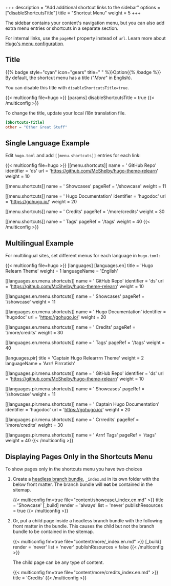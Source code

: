 +++
description = "Add additional shortcut links to the sidebar"
options = ["disableShortcutsTitle"]
title = "Shortcut Menu"
weight = 5
+++

The sidebar contains your content's navigation menu, but you can also add extra menu entries or shortcuts in a separate section.

For internal links, use the `pageRef` property instead of `url`. Learn more about [Hugo's menu configuration](https://gohugo.io/content-management/menus/#define-in-site-configuration).

## Title

{{% badge style="cyan" icon="gears" title=" " %}}Option{{% /badge %}} By default, the shortcut menu has a title ("_More_" in English).

You can disable this title with `disableShortcutsTitle=true`.

{{< multiconfig file=hugo >}}
[params]
  disableShortcutsTitle = true
{{< /multiconfig >}}

To change the title, update your local i18n translation file.

````toml {title="i18n/en.toml"}
[Shortcuts-Title]
other = "Other Great Stuff"
````

## Single Language Example

Edit `hugo.toml` and add `[[menu.shortcuts]]` entries for each link:

{{< multiconfig file=hugo >}}
[[menu.shortcuts]]
  name = '<i class="fa-fw fab fa-github"></i> GitHub Repo'
  identifier = 'ds'
  url = 'https://github.com/McShelby/hugo-theme-relearn'
  weight = 10

[[menu.shortcuts]]
  name = '<i class="fa-fw fas fa-camera"></i> Showcases'
  pageRef = '/showcase'
  weight = 11

[[menu.shortcuts]]
  name = '<i class="fa-fw fas fa-bookmark"></i> Hugo Documentation'
  identifier = 'hugodoc'
  url = 'https://gohugo.io/'
  weight = 20

[[menu.shortcuts]]
  name = '<i class="fa-fw fas fa-bullhorn"></i> Credits'
  pageRef = '/more/credits'
  weight = 30

[[menu.shortcuts]]
  name = '<i class="fa-fw fas fa-tags"></i> Tags'
  pageRef = '/tags'
  weight = 40
{{< /multiconfig >}}

## Multilingual Example

For multilingual sites, set different menus for each language in `hugo.toml`:

{{< multiconfig file=hugo >}}
[languages]
  [languages.en]
    title = 'Hugo Relearn Theme'
    weight = 1
    languageName = 'English'

  [[languages.en.menu.shortcuts]]
    name = '<i class="fa-fw fab fa-github"></i> GitHub Repo'
    identifier = 'ds'
    url = 'https://github.com/McShelby/hugo-theme-relearn'
    weight = 10

  [[languages.en.menu.shortcuts]]
    name = '<i class="fa-fw fas fa-camera"></i> Showcases'
    pageRef = '/showcase'
    weight = 11

  [[languages.en.menu.shortcuts]]
    name = '<i class="fa-fw fas fa-bookmark"></i> Hugo Documentation'
    identifier = 'hugodoc'
    url = 'https://gohugo.io/'
    weight = 20

  [[languages.en.menu.shortcuts]]
    name = '<i class="fa-fw fas fa-bullhorn"></i> Credits'
    pageRef = '/more/credits'
    weight = 30

  [[languages.en.menu.shortcuts]]
    name = '<i class="fa-fw fas fa-tags"></i> Tags'
    pageRef = '/tags'
    weight = 40

  [languages.pir]
    title = 'Captain Hugo Relearrrn Theme'
    weight = 2
    languageName = 'Arrr! Pirrratish'

  [[languages.pir.menu.shortcuts]]
    name = '<i class="fa-fw fab fa-github"></i> GitHub Repo'
    identifier = 'ds'
    url = 'https://github.com/McShelby/hugo-theme-relearn'
    weight = 10

  [[languages.pir.menu.shortcuts]]
    name = '<i class="fa-fw fas fa-camera"></i> Showcases'
    pageRef = '/showcase'
    weight = 11

  [[languages.pir.menu.shortcuts]]
    name = '<i class="fa-fw fas fa-bookmark"></i> Captain Hugo Documentation'
    identifier = 'hugodoc'
    url = 'https://gohugo.io/'
    weight = 20

  [[languages.pir.menu.shortcuts]]
    name = '<i class="fa-fw fas fa-bullhorn"></i> Crrredits'
    pageRef = '/more/credits'
    weight = 30

  [[languages.pir.menu.shortcuts]]
    name = '<i class="fa-fw fas fa-tags"></i> Arrr! Tags'
    pageRef = '/tags'
    weight = 40
{{< /multiconfig >}}

## Displaying Pages Only in the Shortcuts Menu

To show pages only in the shortcuts menu you have two choices

1. Create a [headless branch bundle](https://gohugo.io/content-management/page-bundles/#headless-bundle), `_index.md` in its own folder with the below front matter. The branch bundle will **not** be contained in the sitemap.

    {{< multiconfig fm=true file="content/showcase/_index.en.md" >}}
    title = 'Showcase'
    [_build]
      render = 'always'
      list = 'never'
      publishResources = true
    {{< /multiconfig >}}

2. Or, put a child page inside a headless branch bundle with the following front matter in the bundle. This causes the child but not the branch bundle to be contained in the sitemap.

    {{< multiconfig fm=true file="content/more/_index.en.md" >}}
    [_build]
      render = 'never'
      list = 'never'
      publishResources = false
    {{< /multiconfig >}}

    The child page can be any type of content.

    {{< multiconfig fm=true file="content/more/credits_index.en.md" >}}
    title = 'Credits'
    {{< /multiconfig >}}
